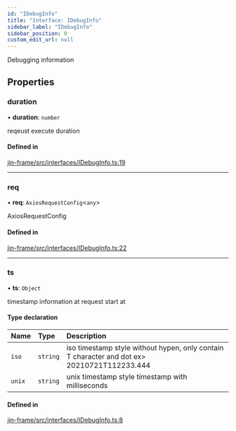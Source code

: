```yaml
---
id: "IDebugInfo"
title: "Interface: IDebugInfo"
sidebar_label: "IDebugInfo"
sidebar_position: 0
custom_edit_url: null
---
```


Debugging information

## Properties

### duration

• **duration**: `number`

reqeust execute duration

#### Defined in

[jin-frame/src/interfaces/IDebugInfo.ts:19](https://github.com/imjuni/jin-frame/blob/8c406fc/src/interfaces/IDebugInfo.ts#L19)

___

### req

• **req**: `AxiosRequestConfig`<`any`\>

AxiosRequestConfig

#### Defined in

[jin-frame/src/interfaces/IDebugInfo.ts:22](https://github.com/imjuni/jin-frame/blob/8c406fc/src/interfaces/IDebugInfo.ts#L22)

___

### ts

• **ts**: `Object`

timestamp information at request start at

#### Type declaration

| Name | Type | Description |
| :------ | :------ | :------ |
| `iso` | `string` | iso timestamp style without hypen, only contain T character and dot ex> 20210721T112233.444 |
| `unix` | `string` | unix timestamp style timestamp with milliseconds |

#### Defined in

[jin-frame/src/interfaces/IDebugInfo.ts:8](https://github.com/imjuni/jin-frame/blob/8c406fc/src/interfaces/IDebugInfo.ts#L8)
